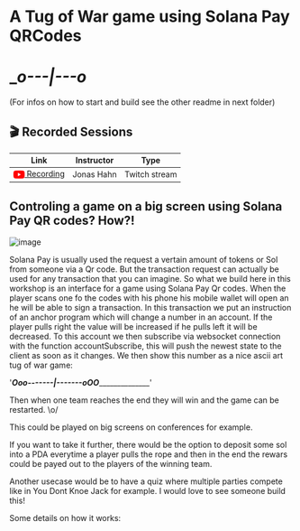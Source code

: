 # A Tug of War game using Solana Pay QRCodes
# ______o---|---o_____

(For infos on how to start and build see the other readme in next folder)

## 🎬 Recorded Sessions

| Link                                                                                                                                   | Instructor      | Type            |
| -------------------------------------------------------------------------------------------------------------------------------------- | --------------- | --------------- |
| [ <img src="https://raw.githubusercontent.com/Solana-Workshops/.github/main/.docs/youtube-icon.png" alt="youtube" width="20" align="center"/> Recording](https://www.youtube.com/watch?v=_XBvEHwSqJc) | Jonas Hahn | Twitch stream |

## Controling a game on a big screen using Solana Pay QR codes? How?!

<img width="1325" alt="image" src="https://user-images.githubusercontent.com/5938789/218829341-ac942433-cb12-4d97-8164-cb7dbfeffb3d.png">

Solana Pay is usually used the request a vertain amount of tokens or Sol from someone via a Qr code. 
But the transaction request can actually be used for any transaction that you can imagine. So what we build here in this workshop is an interface for a game using Solana Pay Qr codes. When the player scans one fo the codes with his phone his mobile wallet will open an he will be able to sign a transaction. 
In this transaction we put an instruction of an anchor program which will change a number in an account. 
If the player pulls right the value will be increased if he pulls left it will be decreased. 
To this account we then subscribe via websocket connection with the function accountSubscribe, this will push the newest state to the client as soon as it changes.
We then show this number as a nice ascii art tug of war game: 

'___Ooo-------|-------oOO_________________'

Then when one team reaches the end they will win and the game can be restarted. 
\o/

This could be played on big screens on conferences for example. 

If you want to take it further, there would be the option to deposit some sol into a PDA everytime a player pulls the rope and then in the end the rewars could be payed out to the 
players of the winning team. 

Another usecase would be to have a quiz where multiple parties compete like in You Dont Knoe Jack for example. 
I would love to see someone build this!  

Some details on how it works: 



